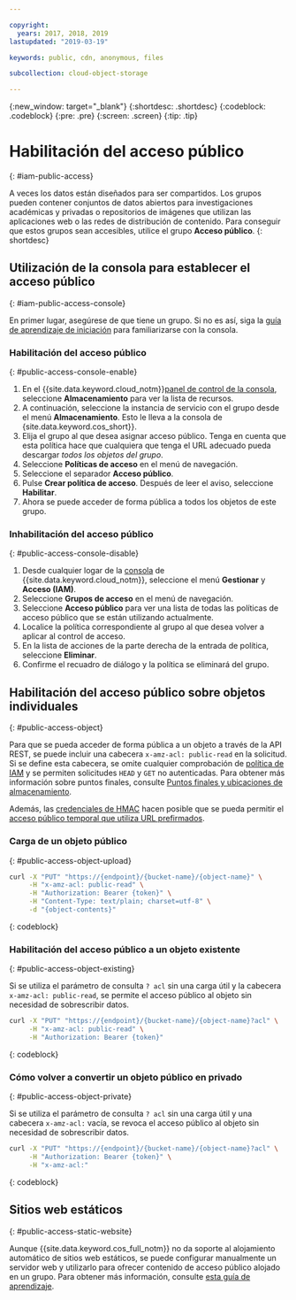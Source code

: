 ```yaml
---

copyright:
  years: 2017, 2018, 2019
lastupdated: "2019-03-19"

keywords: public, cdn, anonymous, files

subcollection: cloud-object-storage

---
```

{:new_window: target="_blank"}
{:shortdesc: .shortdesc}
{:codeblock: .codeblock}
{:pre: .pre}
{:screen: .screen}
{:tip: .tip}

# Habilitación del acceso público
{: #iam-public-access}

A veces los datos están diseñados para ser compartidos. Los grupos pueden contener conjuntos de datos abiertos para investigaciones académicas y privadas o repositorios de imágenes que utilizan las aplicaciones web o las redes de distribución de contenido. Para conseguir que estos grupos sean accesibles, utilice el grupo **Acceso público**.
{: shortdesc}

## Utilización de la consola para establecer el acceso público
{: #iam-public-access-console}

En primer lugar, asegúrese de que tiene un grupo. Si no es así, siga la [guía de aprendizaje de iniciación](/docs/services/cloud-object-storage?topic=cloud-object-storage-getting-started) para familiarizarse con la consola.

### Habilitación del acceso público
{: #public-access-console-enable}

1. En el {{site.data.keyword.cloud_notm}}[panel de control de la consola](https://cloud.ibm.com/), seleccione **Almacenamiento** para ver la lista de recursos.
2. A continuación, seleccione la instancia de servicio con el grupo desde el menú **Almacenamiento**. Esto le lleva a la consola de {site.data.keyword.cos_short}}.
3. Elija el grupo al que desea asignar acceso público. Tenga en cuenta que esta política hace que cualquiera que tenga el URL adecuado pueda descargar _todos los objetos del grupo_.
4. Seleccione **Políticas de acceso** en el menú de navegación.
5. Seleccione el separador **Acceso público**.
6. Pulse **Crear política de acceso**. Después de leer el aviso, seleccione **Habilitar**.
7. Ahora se puede acceder de forma pública a todos los objetos de este grupo.

### Inhabilitación del acceso público
{: #public-access-console-disable}

1. Desde cualquier logar de la [consola](https://cloud.ibm.com/) de {{site.data.keyword.cloud_notm}}, seleccione el menú **Gestionar** y **Acceso (IAM)**.
2. Seleccione **Grupos de acceso** en el menú de navegación.
3. Seleccione **Acceso público** para ver una lista de todas las políticas de acceso público que se están utilizando actualmente.
4. Localice la política correspondiente al grupo al que desea volver a aplicar al control de acceso.
5. En la lista de acciones de la parte derecha de la entrada de política, seleccione **Eliminar**.
6. Confirme el recuadro de diálogo y la política se eliminará del grupo.

## Habilitación del acceso público sobre objetos individuales
{: #public-access-object}

Para que se pueda acceder de forma pública a un objeto a través de la API REST, se puede incluir una cabecera `x-amz-acl: public-read` en la solicitud. Si se define esta cabecera, se omite cualquier comprobación de [política de IAM](/docs/services/cloud-object-storage/iam?topic=cloud-object-storage-iam-overview) y se permiten solicitudes `HEAD` y `GET` no autenticadas. Para obtener más información sobre puntos finales, consulte [Puntos finales y ubicaciones de almacenamiento](/docs/services/cloud-object-storage?topic=cloud-object-storage-endpoints#endpoints).

Además, las [credenciales de HMAC](/docs/services/cloud-object-storage/hmac?topic=cloud-object-storage-hmac-signature) hacen posible que se pueda permitir el [acceso público temporal que utiliza URL prefirmados](/docs/services/cloud-object-storage/hmac?topic=cloud-object-storage-presign-url).

### Carga de un objeto público
{: #public-access-object-upload}

```sh
curl -X "PUT" "https://{endpoint}/{bucket-name}/{object-name}" \
     -H "x-amz-acl: public-read" \
     -H "Authorization: Bearer {token}" \
     -H "Content-Type: text/plain; charset=utf-8" \
     -d "{object-contents}"
```
{: codeblock}

### Habilitación del acceso público a un objeto existente
{: #public-access-object-existing}

Si se utiliza el parámetro de consulta `? acl` sin una carga útil y la cabecera `x-amz-acl: public-read`, se permite el acceso público al objeto sin necesidad de sobrescribir datos.

```sh
curl -X "PUT" "https://{endpoint}/{bucket-name}/{object-name}?acl" \
     -H "x-amz-acl: public-read" \
     -H "Authorization: Bearer {token}"
```
{: codeblock}

### Cómo volver a convertir un objeto público en privado
{: #public-access-object-private}

Si se utiliza el parámetro de consulta `? acl` sin una carga útil y una cabecera `x-amz-acl:` vacía, se revoca el acceso público al objeto sin necesidad de sobrescribir datos.

```sh
curl -X "PUT" "https://{endpoint}/{bucket-name}/{object-name}?acl" \
     -H "Authorization: Bearer {token}" \
     -H "x-amz-acl:"
```
{: codeblock}

## Sitios web estáticos
{: #public-access-static-website}

Aunque {{site.data.keyword.cos_full_notm}} no da soporte al alojamiento automático de sitios web estáticos, se puede configurar manualmente un servidor web y utilizarlo para ofrecer contenido de acceso público alojado en un grupo. Para obtener más información, consulte [esta guía de aprendizaje](https://www.ibm.com/cloud/blog/static-websites-cloud-object-storage-cos).
